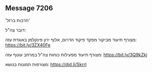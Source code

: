 ## Message 7206

'חרבות ברזל'

דובר צה"ל:

מצורף תיעוד מביקור מפקד פיקוד הדרום, אלוף ירון פינקלמן באוגדת עזה: https://bit.ly/3ZX40Fe

מצורף תיעוד מפעילות כוחות צה"ל במרחב עוטף עזה: https://bit.ly/3Q9kZkj

מצורפות תמונות בנושא: https://did.li/Skrrl

